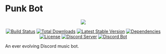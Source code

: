 # Punk Bot
<p align="center"><a href="https://www.npmjs.com/package/punk-bot"><img src="https://nodei.co/npm/punk-bot.png?downloads=true&downloadRank=true"></a></p>
<p align="center">
<a href="https://travis-ci.org/sasjafor/PunkBot"><img src="https://travis-ci.org/sasjafor/PunkBot.svg" alt="Build Status"></a>
<a href="https://www.npmjs.com/package/punk-bot"><img src="https://img.shields.io/npm/dt/punk-bot.svg" alt="Total Downloads"></a>
<a href="https://www.npmjs.com/package/punk-bot"><img src="https://img.shields.io/npm/v/punk-bot.svg" alt="Latest Stable Version"></a>
<a href="https://david-dm.org/sasjafor/PunkBot"><img src="https://david-dm.org/sasjafor/PunkBot/status.svg" alt="Dependencies"></a>
<a href="https://opensource.org/licenses/gpl-license"><img src="https://img.shields.io/badge/license-GPL-lightgrey.svg" alt="License"></a>
<a href="https://discord.gg/qPxJfWw"><img src="https://discordapp.com/api/guilds/518113399448666113/embed.png" alt="Discord Server"></a>
<a href="https://discordapp.com/api/oauth2/authorize?client_id=431490929677959178&permissions=120937536&scope=bot"><img src="https://img.shields.io/badge/discord-bot-blue.svg" alt="Discord Bot"></a>
  
An ever evolving Discord music bot.

